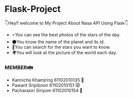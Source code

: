 # Flask-Project

👇Hey!! welcome to My Project About Nasa API Using Flask👇
- ⭐You can see the best photos of the stars of the day.
- 🌑You know the name of the planet and its id.
- 🌝You can search for the stars you want to know.
- 🌍You will look at the picture of the world each day.

### MEMBER👪
- Kannicha Khamjring 61102010135 👩
- Pawarit Sripiboon 61102010151 😾
- Pacharasiri Siriyom 61102010154 👼



